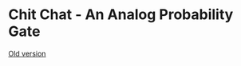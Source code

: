 # Chit Chat - An Analog Probability Gate

[Old version](https://github.com/PierreIsCoding/sdiy/tree/main/Probability_Gate)
